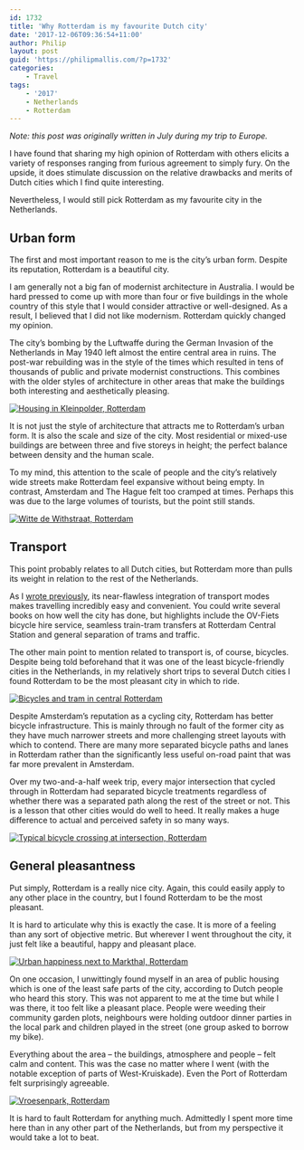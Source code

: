 ```yaml
---
id: 1732
title: 'Why Rotterdam is my favourite Dutch city'
date: '2017-12-06T09:36:54+11:00'
author: Philip
layout: post
guid: 'https://philipmallis.com/?p=1732'
categories:
    - Travel
tags:
    - '2017'
    - Netherlands
    - Rotterdam
---
```


*Note: this post was originally written in July during my trip to Europe.*

I have found that sharing my high opinion of Rotterdam with others elicits a variety of responses ranging from furious agreement to simply fury. On the upside, it does stimulate discussion on the relative drawbacks and merits of Dutch cities which I find quite interesting.

Nevertheless, I would still pick Rotterdam as my favourite city in the Netherlands.

## Urban form

The first and most important reason to me is the city’s urban form. Despite its reputation, Rotterdam is a beautiful city.

I am generally not a big fan of modernist architecture in Australia. I would be hard pressed to come up with more than four or five buildings in the whole country of this style that I would consider attractive or well-designed. As a result, I believed that I did not like modernism. Rotterdam quickly changed my opinion.

The city’s bombing by the Luftwaffe during the German Invasion of the Netherlands in May 1940 left almost the entire central area in ruins. The post-war rebuilding was in the style of the times which resulted in tens of thousands of public and private modernist constructions. This combines with the older styles of architecture in other areas that make the buildings both interesting and aesthetically pleasing.

[![Housing in Kleinpolder, Rotterdam](https://farm5.staticflickr.com/4320/35955428411_bb29c42232.jpg)](https://www.flickr.com/photos/philipmallis/35955428411/in/album-72157683503223274/ "Housing in Kleinpolder, Rotterdam")<script async="" charset="utf-8" src="//embedr.flickr.com/assets/client-code.js"></script>

It is not just the style of architecture that attracts me to Rotterdam’s urban form. It is also the scale and size of the city. Most residential or mixed-use buildings are between three and five storeys in height; the perfect balance between density and the human scale.

To my mind, this attention to the scale of people and the city’s relatively wide streets make Rotterdam feel expansive without being empty. In contrast, Amsterdam and The Hague felt too cramped at times. Perhaps this was due to the large volumes of tourists, but the point still stands.

[![Witte de Withstraat, Rotterdam](https://farm5.staticflickr.com/4324/35091212314_cee1581875.jpg)](https://www.flickr.com/photos/philipmallis/35091212314/in/album-72157683503223274/ "Witte de Withstraat, Rotterdam")<script async="" charset="utf-8" src="//embedr.flickr.com/assets/client-code.js"></script>

## Transport

This point probably relates to all Dutch cities, but Rotterdam more than pulls its weight in relation to the rest of the Netherlands.

As I [wrote previously](https://philipmallis.com/blog/2017/09/11/some-thoughts-on-dutch-transport/), its near-flawless integration of transport modes makes travelling incredibly easy and convenient. You could write several books on how well the city has done, but highlights include the OV-Fiets bicycle hire service, seamless train-tram transfers at Rotterdam Central Station and general separation of trams and traffic.

The other main point to mention related to transport is, of course, bicycles. Despite being told beforehand that it was one of the least bicycle-friendly cities in the Netherlands, in my relatively short trips to several Dutch cities I found Rotterdam to be the most pleasant city in which to ride.

[![Bicycles and tram in central Rotterdam](https://farm5.staticflickr.com/4417/35502969684_cb87c91800.jpg)](https://www.flickr.com/photos/philipmallis/35502969684/in/album-72157683503223274/ "Bicycles and tram in central Rotterdam")<script async="" charset="utf-8" src="//embedr.flickr.com/assets/client-code.js"></script>

Despite Amsterdam’s reputation as a cycling city, Rotterdam has better bicycle infrastructure. This is mainly through no fault of the former city as they have much narrower streets and more challenging street layouts with which to contend. There are many more separated bicycle paths and lanes in Rotterdam rather than the significantly less useful on-road paint that was far more prevalent in Amsterdam.

Over my two-and-a-half week trip, every major intersection that cycled through in Rotterdam had separated bicycle treatments regardless of whether there was a separated path along the rest of the street or not. This is a lesson that other cities would do well to heed. It really makes a huge difference to actual and perceived safety in so many ways.

[![Typical bicycle crossing at intersection, Rotterdam](https://farm5.staticflickr.com/4262/35542520820_4afd86743e_n.jpg)](https://www.flickr.com/photos/philipmallis/35542520820/in/album-72157674616583583/ "Typical bicycle crossing at intersection, Rotterdam")<script async="" charset="utf-8" src="//embedr.flickr.com/assets/client-code.js"></script>

## General pleasantness

Put simply, Rotterdam is a really nice city. Again, this could easily apply to any other place in the country, but I found Rotterdam to be the most pleasant.

It is hard to articulate why this is exactly the case. It is more of a feeling than any sort of objective metric. But wherever I went throughout the city, it just felt like a beautiful, happy and pleasant place.

[![Urban happiness next to Markthal, Rotterdam](https://farm5.staticflickr.com/4291/36048631606_c43ef0c93d.jpg)](https://www.flickr.com/photos/philipmallis/36048631606/in/album-72157683503223274/ "Urban happiness next to Markthal, Rotterdam")<script async="" charset="utf-8" src="//embedr.flickr.com/assets/client-code.js"></script>

On one occasion, I unwittingly found myself in an area of public housing which is one of the least safe parts of the city, according to Dutch people who heard this story. This was not apparent to me at the time but while I was there, it too felt like a pleasant place. People were weeding their community garden plots, neighbours were holding outdoor dinner parties in the local park and children played in the street (one group asked to borrow my bike).

Everything about the area – the buildings, atmosphere and people – felt calm and content. This was the case no matter where I went (with the notable exception of parts of West-Kruiskade). Even the Port of Rotterdam felt surprisingly agreeable.

[![Vroesenpark, Rotterdam](https://farm5.staticflickr.com/4297/35248620054_6b76cc511c.jpg)](https://www.flickr.com/photos/philipmallis/35248620054/in/album-72157683503223274/ "Vroesenpark, Rotterdam")<script async="" charset="utf-8" src="//embedr.flickr.com/assets/client-code.js"></script>

It is hard to fault Rotterdam for anything much. Admittedly I spent more time here than in any other part of the Netherlands, but from my perspective it would take a lot to beat.